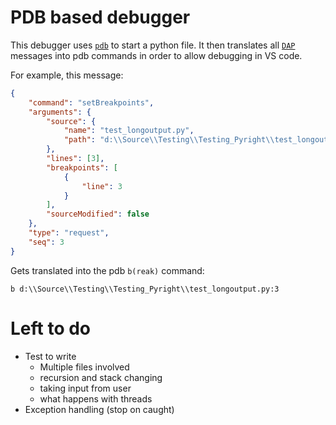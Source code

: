 # PDB based debugger

This debugger uses [`pdb`](https://docs.python.org/3/library/pdb.html) to start a
python file. It then translates all
[`DAP`](https://microsoft.github.io/debug-adapter-protocol/overview) messages into
pdb commands in order to allow debugging in VS code.

For example, this message:

```json
{
	"command": "setBreakpoints",
	"arguments": {
		"source": {
			"name": "test_longoutput.py",
			"path": "d:\\Source\\Testing\\Testing_Pyright\\test_longoutput.py"
		},
		"lines": [3],
		"breakpoints": [
			{
				"line": 3
			}
		],
		"sourceModified": false
	},
	"type": "request",
	"seq": 3
}
```

Gets translated into the pdb `b(reak)` command:

```
b d:\\Source\\Testing\\Testing_Pyright\\test_longoutput.py:3
```

# Left to do

-   Test to write
    -   Multiple files involved
    -   recursion and stack changing
    -   taking input from user
    -   what happens with threads
-   Exception handling (stop on caught)
